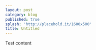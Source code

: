 ```yaml
---
layout: post
category: blog
published: true
splash: 'http://placehold.it/1600x500'
title: Untitled
---
```



Test content
